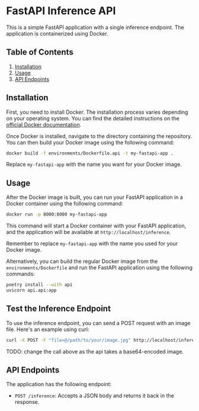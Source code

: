 # FastAPI Inference API

This is a simple FastAPI application with a single inference endpoint. The application is containerized using Docker.

## Table of Contents
1. [Installation](#installation)
2. [Usage](#usage)
3. [API Endpoints](#api-endpoints)

## Installation

First, you need to install Docker. The installation process varies depending on your operating system. You can find the detailed instructions on the [official Docker documentation](https://docs.docker.com/get-docker/).

Once Docker is installed, navigate to the directory containing the repository. You can then build your Docker image using the following command:

```bash
docker build -f environments/Dockerfile.api -t my-fastapi-app .
```

Replace `my-fastapi-app` with the name you want for your Docker image.

## Usage

After the Docker image is built, you can run your FastAPI application in a Docker container using the following command:

```bash
docker run -p 8000:8000 my-fastapi-app
```

This command will start a Docker container with your FastAPI application, and the application will be available at `http://localhost/inference`.

Remember to replace `my-fastapi-app` with the name you used for your Docker image.

Alternatively, you can build the regular Docker image from the `environments/Dockerfile` and run the FastAPI application using the following commands:

```bash
poetry install --with api
uvicorn api.api:app
```

## Test the Inference Endpoint

To use the inference endpoint, you can send a POST request with an image file. Here's an example using curl:

```bash
curl -X POST -F "file=@/path/to/your/image.jpg" http://localhost/inference
```

TODO: change the call above as the api takes a base64-encoded image.

## API Endpoints

The application has the following endpoint:

- `POST /inference`: Accepts a JSON body and returns it back in the response.

